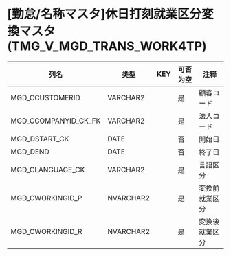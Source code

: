 # [勤怠/名称マスタ]休日打刻就業区分変換マスタ(TMG_V_MGD_TRANS_WORK4TP)
| 列名   | 类型   | KEY  | 可否为空 | 注释   |
| ---- | ---- | ---- | ---- | ---- |
|MGD_CCUSTOMERID|VARCHAR2||是|顧客コード|
|MGD_CCOMPANYID_CK_FK|VARCHAR2||是|法人コード|
|MGD_DSTART_CK|DATE||否|開始日|
|MGD_DEND|DATE||否|終了日|
|MGD_CLANGUAGE_CK|VARCHAR2||是|言語区分|
|MGD_CWORKINGID_P|NVARCHAR2||是|変換前就業区分|
|MGD_CWORKINGID_R|NVARCHAR2||是|変換後就業区分|
